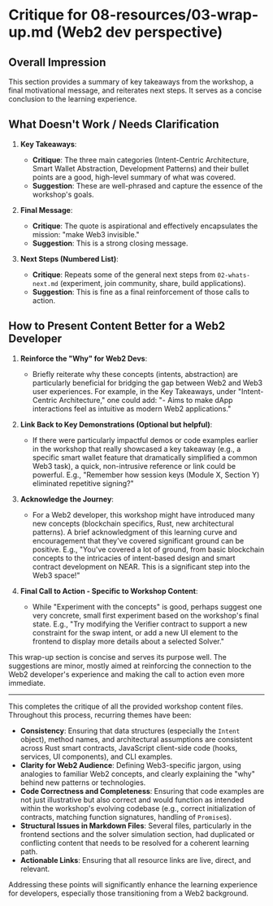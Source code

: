 # Critique for 08-resources/03-wrap-up.md (Web2 dev perspective)

## Overall Impression

This section provides a summary of key takeaways from the workshop, a final motivational message, and reiterates next steps. It serves as a concise conclusion to the learning experience.

## What Doesn't Work / Needs Clarification

1.  **Key Takeaways**:

    - **Critique**: The three main categories (Intent-Centric Architecture, Smart Wallet Abstraction, Development Patterns) and their bullet points are a good, high-level summary of what was covered.
    - **Suggestion**: These are well-phrased and capture the essence of the workshop's goals.

2.  **Final Message**:

    - **Critique**: The quote is aspirational and effectively encapsulates the mission: "make Web3 invisible."
    - **Suggestion**: This is a strong closing message.

3.  **Next Steps (Numbered List)**:
    - **Critique**: Repeats some of the general next steps from `02-whats-next.md` (experiment, join community, share, build applications).
    - **Suggestion**: This is fine as a final reinforcement of those calls to action.

## How to Present Content Better for a Web2 Developer

1.  **Reinforce the "Why" for Web2 Devs**:

    - Briefly reiterate why these concepts (intents, abstraction) are particularly beneficial for bridging the gap between Web2 and Web3 user experiences. For example, in the Key Takeaways, under "Intent-Centric Architecture," one could add: "- Aims to make dApp interactions feel as intuitive as modern Web2 applications."

2.  **Link Back to Key Demonstrations (Optional but helpful)**:

    - If there were particularly impactful demos or code examples earlier in the workshop that really showcased a key takeaway (e.g., a specific smart wallet feature that dramatically simplified a common Web3 task), a quick, non-intrusive reference or link could be powerful. E.g., "Remember how session keys (Module X, Section Y) eliminated repetitive signing?"

3.  **Acknowledge the Journey**:

    - For a Web2 developer, this workshop might have introduced many new concepts (blockchain specifics, Rust, new architectural patterns). A brief acknowledgment of this learning curve and encouragement that they've covered significant ground can be positive. E.g., "You've covered a lot of ground, from basic blockchain concepts to the intricacies of intent-based design and smart contract development on NEAR. This is a significant step into the Web3 space!"

4.  **Final Call to Action - Specific to Workshop Content**:
    - While "Experiment with the concepts" is good, perhaps suggest one very concrete, small first experiment based on the workshop's final state. E.g., "Try modifying the Verifier contract to support a new constraint for the swap intent, or add a new UI element to the frontend to display more details about a selected Solver."

This wrap-up section is concise and serves its purpose well. The suggestions are minor, mostly aimed at reinforcing the connection to the Web2 developer's experience and making the call to action even more immediate.

---

This completes the critique of all the provided workshop content files. Throughout this process, recurring themes have been:

- **Consistency**: Ensuring that data structures (especially the `Intent` object), method names, and architectural assumptions are consistent across Rust smart contracts, JavaScript client-side code (hooks, services, UI components), and CLI examples.
- **Clarity for Web2 Audience**: Defining Web3-specific jargon, using analogies to familiar Web2 concepts, and clearly explaining the "why" behind new patterns or technologies.
- **Code Correctness and Completeness**: Ensuring that code examples are not just illustrative but also correct and would function as intended within the workshop's evolving codebase (e.g., correct initialization of contracts, matching function signatures, handling of `Promise`s).
- **Structural Issues in Markdown Files**: Several files, particularly in the frontend sections and the solver simulation section, had duplicated or conflicting content that needs to be resolved for a coherent learning path.
- **Actionable Links**: Ensuring that all resource links are live, direct, and relevant.

Addressing these points will significantly enhance the learning experience for developers, especially those transitioning from a Web2 background.
